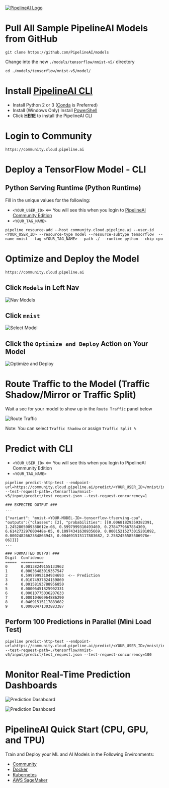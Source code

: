 [![PipelineAI Logo](http://pipeline.ai/assets/img/logo/pipelineai-community-logo.png)](https://community.cloud.pipeline.ai)

# Pull All Sample PipelineAI Models from GitHub
```
git clone https://github.com/PipelineAI/models
```

Change into the new `./models/tensorflow/mnist-v5/` directory
```
cd ./models/tensorflow/mnist-v5/model/
```

# Install [PipelineAI CLI](../README.md#install-pipelinecli)
* Install Python 2 or 3 ([Conda](https://conda.io/docs/install/quick.html) is Preferred)
* Install (Windows Only) Install [PowerShell](https://github.com/PowerShell/PowerShell/tree/master/docs/installation) 
* Click [**HERE**](../README.md#install-pipelinecli) to install the PipelineAI CLI

# Login to Community
```
https://community.cloud.pipeline.ai
```

# Deploy a TensorFlow Model - CLI

## Python Serving Runtime (Python Runtime)
Fill in the unique values for the following:
* `<YOUR_USER_ID>`     <== You will see this when you login to [PipelineAI Community Edition](https://community.cloud.pipeline.ai)
* `<YOUR_TAG_NAME>`

```
pipeline resource-add --host community.cloud.pipeline.ai --user-id <YOUR_USER_ID> --resource-type model --resource-subtype tensorflow  --name mnist --tag <YOUR_TAG_NAME> --path ./ --runtime python --chip cpu
```

# Optimize and Deploy the Model
```
https://community.cloud.pipeline.ai
```

## Click `Models` in Left Nav
![Nav Models](https://pipeline.ai/assets/img/nav-models.png)

## Click `mnist`
![Select Model](https://pipeline.ai/assets/img/select-model.png)


## Click the `Optimize and Deploy` Action on Your Model
![Optimize and Deploy](https://pipeline.ai/assets/img/trained-models.png)

# Route Traffic to the Model (Traffic Shadow/Mirror or Traffic Split)
Wait a sec for your model to show up in the `Route Traffic` panel below

![Route Traffic](https://pipeline.ai/assets/img/route-traffic-2.png)

Note: You can select `Traffic Shadow` or assign `Traffic Split %` 

# Predict with CLI
* `<YOUR_USER_ID>` <== You will see this when you login to PipelineAI Community Edition
* `<YOUR_TAG_NAME>`
```
pipeline predict-http-test --endpoint-url=https://community.cloud.pipeline.ai/predict/<YOUR_USER_ID>/mnist/invoke --test-request-path=./tensorflow/mnist-v5/input/predict/test_request.json --test-request-concurrency=1

### EXPECTED OUTPUT ###
...

{"variant": "mnist-<YOUR-MODEL-ID>-tensorflow-tfserving-cpu", "outputs":{"classes": [2], "probabilities": [[0.00681829359382391, 1.2452805009388612e-08, 0.5997999310493469, 0.2784779667854309, 6.614273297600448e-05, 0.10974341630935669, 0.00015215273015201092, 0.0002482662384863943, 0.004691515117883682, 2.2582455585506978e-06]]}}
...

### FORMATTED OUTPUT ###
Digit  Confidence
=====  ==========
0      0.00138249155133962
1      0.00036483019357547
2      0.59979993104934693  <-- Prediction
3      0.01074937824159860
4      0.00158193788956850
5      0.00006451825902331
6      0.00010775036207633
7      0.00010466964886290
8      0.04691515117883682   
9      0.00000471303883387
```

## Perform 100 Predictions in Parallel (Mini Load Test)
```
pipeline predict-http-test --endpoint-url=https://community.cloud.pipeline.ai/predict/<YOUR_USER_ID>/mnist/invoke --test-request-path=./tensorflow/mnist-v5/input/predict/test_request.json --test-request-concurrency=100
```

# Monitor Real-Time Prediction Dashboards

![Prediction Dashboard](http://pipeline.ai/assets/img/multi-cloud-prediction-dashboard.png)

![Prediction Dashboard](http://pipeline.ai/assets/img/request-metrics-breakdown.png)

# PipelineAI Quick Start (CPU, GPU, and TPU)
Train and Deploy your ML and AI Models in the Following Environments:
* [Community](/docs/quickstart/community)
* [Docker](/docs/quickstart/docker)
* [Kubernetes](/docs/quickstart/kubernetes)
* [AWS SageMaker](/docs/quickstart/sagemaker)

